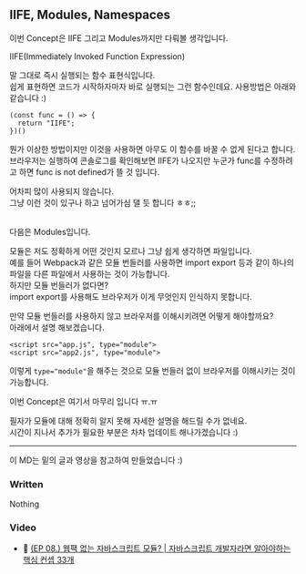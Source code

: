 ## IIFE, Modules, Namespaces

이번 Concept은 IIFE 그리고 Modules까지만 다뤄볼 생각입니다.<br>

IIFE(Immediately Invoked Function Expression)<br>

말 그대로 즉시 실행되는 함수 표현식입니다.<br>
쉽게 표현하면 코드가 시작하자마자 바로 실행되는 그런 함수인데요. 사용방법은 아래와 같습니다 :)<br>

```
(const func = () => {
  return "IIFE";
})()
```
뭔가 이상한 방법이지만 이것을 사용하면 아무도 이 함수를 바꿀 수 없게 된다고 합니다.<br>
브라우저는 실행하여 콘솔로그를 확인해보면 IIFE가 나오지만 누군가 func를 수정하려고 하면 func is not defined가 뜰 것 입니다.<br>

어차피 많이 사용되지 않습니다.<br>
그냥 이런 것이 있구나 하고 넘어가심 댈 듯 합니다 ㅎㅎ;;<br><br>

다음은 Modules입니다.<br>

모듈은 저도 정확하게 어떤 것인지 모르나 그냥 쉽게 생각하면 파일입니다.<br>
예를 들어 Webpack과 같은 모듈 번들러를 사용하면 import export 등과 같이 하나의 파일을 다른 파일에서 사용하는 것이 가능합니다.<br>
하지만 모듈 번들러가 없다면?<br>
import export를 사용해도 브라우저가 이게 무엇인지 인식하지 못합니다.<br>

만약 모듈 번들러를 사용하지 않고 브라우저를 이해시키려면 어떻게 해야할까요?<br>
아래에서 설명 해보겠습니다.<br>
```
<script src="app.js", type="module">
<script src="app2.js", type="module">
```
이렇게 `type="module"`을 해주는 것으로 모듈 번들러 없이 브라우저를 이해시키는 것이 가능합니다.<br>

이번 Concept은 여기서 마무리 입니다 ㅠ.ㅠ<br>

필자가 모듈에 대해 정확히 알지 못해 자세한 설명을 해드릴 수가 없네요.<br>
시간이 지나서 추가가 필요한 부분은 차차 업데이트 해나가겠습니다 :)

---

이 MD는 밑의 글과 영상을 참고하여 만들었습니다 :)

### Written

Nothing

### Video

- 🎥 [(EP 08.) 웹팩 없는 자바스크립트 모듈? | 자바스크립트 개발자라면 알아야하는 핵심 컨셉 33개](https://www.youtube.com/watch?v=WHAfp-1JPMg&list=PL7jH19IHhOLMmmjrwCi7-dMFVdoU0hhgF&index=3)

